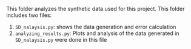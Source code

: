 This folder analyzes the synthetic data used for this project. This folder includes two files:
1. `SD_nalaysis.py`: shows the data generation and error calculation
2. `analyzing_results.py`: Plots  and analysis of the data generated in `SD_nalaysis.py` were done in this file
